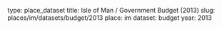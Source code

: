 type: place_dataset
title: Isle of Man / Government Budget (2013)
slug: places/im/datasets/budget/2013
place: im
dataset: budget
year: 2013
